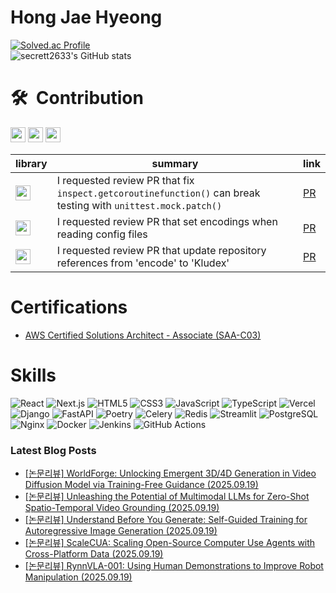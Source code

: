 # Hong Jae Hyeong

[![Solved.ac Profile](http://mazassumnida.wtf/api/v2/generate_badge?boj=secrett2633)](https://solved.ac/secrett2633/)  
![secrett2633's GitHub stats](https://github-readme-stats.vercel.app/api?username=secrett2633&show_icons=true&theme=radical)  

# 🛠  Contribution

<a href="https://github.com/tiangolo/fastapi"><img height="24px" src="https://img.shields.io/badge/FastAPI-009688?style=flat-round&logo=fastapi&logoColor=white" /></a>
<a href="https://github.com/Kludex/starlette"><img height="24px" src="https://img.shields.io/badge/✨ Starlette-2D3748?style=flat-round&logoColor=white" /></a>
<a href="https://github.com/Kludex/uvicorn"><img height="24px" src="https://img.shields.io/badge/🦄 Uvicorn-4B8BBE?style=flat-round&logoColor=white" /></a>

| library | summary | link |
| --- | --- | --- |
| <a href="https://github.com/tiangolo/fastapi"><img height="24px" src="https://img.shields.io/badge/FastAPI-009688?style=flat-round&logo=fastapi&logoColor=white" /></a> | I requested review PR that fix `inspect.getcoroutinefunction()` can break testing with `unittest.mock.patch()` | [PR](https://github.com/fastapi/fastapi/pull/14022) |
| <a href="https://github.com/Kludex/starlette"><img height="24px" src="https://img.shields.io/badge/✨ Starlette-2D3748?style=flat-round&logoColor=white" /></a> | I requested review PR that set encodings when reading config files | [PR](https://github.com/Kludex/starlette/pull/2996) |
| <a href="https://github.com/Kludex/uvicorn"><img height="24px" src="https://img.shields.io/badge/🦄 Uvicorn-4B8BBE?style=flat-round&logoColor=white" /></a> | I requested review PR that update repository references from 'encode' to 'Kludex' | [PR](https://github.com/Kludex/uvicorn/pull/2684) |

# Certifications
- [AWS Certified Solutions Architect - Associate (SAA-C03)](https://www.credly.com/badges/ee24ba15-e661-4741-bc4c-46bdaca76e75/public_url)

# Skills
![React](https://img.shields.io/badge/React-61DAFB.svg?&style=for-the-badge&logo=React&logoColor=white)
![Next.js](https://img.shields.io/badge/Next.js-000000.svg?&style=for-the-badge&logo=Next.js&logoColor=white)
![HTML5](https://img.shields.io/badge/HTML5-E34F26.svg?&style=for-the-badge&logo=HTML5&logoColor=white)
![CSS3](https://img.shields.io/badge/CSS3-1572B6.svg?&style=for-the-badge&logo=CSS3&logoColor=white)
![JavaScript](https://img.shields.io/badge/JavaScript-F7DF1E.svg?&style=for-the-badge&logo=JavaScript&logoColor=white)
![TypeScript](https://img.shields.io/badge/TypeScript-3178C6.svg?&style=for-the-badge&logo=TypeScript&logoColor=white)
![Vercel](https://img.shields.io/badge/Vercel-000000.svg?&style=for-the-badge&logo=Vercel&logoColor=white)  
![Django](https://img.shields.io/badge/Django-092E20.svg?&style=for-the-badge&logo=Django&logoColor=white)
![FastAPI](https://img.shields.io/badge/FastAPI-009688.svg?&style=for-the-badge&logo=FastAPI&logoColor=white)
![Poetry](https://img.shields.io/badge/Poetry-7031B9.svg?&style=for-the-badge&logo=Poetry&logoColor=white)
![Celery](https://img.shields.io/badge/Celery-378B29.svg?&style=for-the-badge&logo=Celery&logoColor=white)
![Redis](https://img.shields.io/badge/Redis-DC382D.svg?&style=for-the-badge&logo=Redis&logoColor=white)
![Streamlit](https://img.shields.io/badge/Streamlit-FF4B4B.svg?&style=for-the-badge&logo=Streamlit&logoColor=white)
![PostgreSQL](https://img.shields.io/badge/PostgreSQL-4169E1.svg?&style=for-the-badge&logo=PostgreSQL&logoColor=white)  
![Nginx](https://img.shields.io/badge/Nginx-009639.svg?&style=for-the-badge&logo=Nginx&logoColor=white)
![Docker](https://img.shields.io/badge/Docker-2496ED.svg?&style=for-the-badge&logo=Docker&logoColor=white)
![Jenkins](https://img.shields.io/badge/Jenkins-D24939.svg?&style=for-the-badge&logo=Jenkins&logoColor=white)
![GitHub Actions](https://img.shields.io/badge/GitHub%20Actions-2088FF.svg?&style=for-the-badge&logo=GitHub%20Actions&logoColor=white)

### Latest Blog Posts
- [[논문리뷰] WorldForge: Unlocking Emergent 3D/4D Generation in Video Diffusion Model via Training-Free Guidance (2025.09.19)](https://secrett2633.github.io/ai/review/2025-9-19-WorldForge_Unlocking_Emergent_3D4D_Generation_in_Video_Diffusion_Model_via_Training-Free_Guidance/)
- [[논문리뷰] Unleashing the Potential of Multimodal LLMs for Zero-Shot Spatio-Temporal Video Grounding (2025.09.19)](https://secrett2633.github.io/ai/review/2025-9-19-Unleashing_the_Potential_of_Multimodal_LLMs_for_Zero-Shot_Spatio-Temporal_Video_Grounding/)
- [[논문리뷰] Understand Before You Generate: Self-Guided Training for Autoregressive Image Generation (2025.09.19)](https://secrett2633.github.io/ai/review/2025-9-19-Understand_Before_You_Generate_Self-Guided_Training_for_Autoregressive_Image_Generation/)
- [[논문리뷰] ScaleCUA: Scaling Open-Source Computer Use Agents with Cross-Platform Data (2025.09.19)](https://secrett2633.github.io/ai/review/2025-9-19-ScaleCUA_Scaling_Open-Source_Computer_Use_Agents_with_Cross-Platform_Data/)
- [[논문리뷰] RynnVLA-001: Using Human Demonstrations to Improve Robot Manipulation (2025.09.19)](https://secrett2633.github.io/ai/review/2025-9-19-RynnVLA-001_Using_Human_Demonstrations_to_Improve_Robot_Manipulation/)
